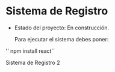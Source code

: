 <h1>Sistema de Registro</h1>

- Estado del proyecto: En construcción.

  Para ejecutar el sistema debes poner:

'' npm install react´´

Sistema de Registro 2
